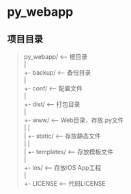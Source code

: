 # py_webapp

## 项目目录
>py_webapp/  <-- 根目录<br>
>|<br>
>+- backup/               <-- 备份目录<br>
>|<br>
>+- conf/                 <-- 配置文件<br>
>|<br>
>+- dist/                 <-- 打包目录<br>
>|<br>
>+- www/                  <-- Web目录，存放.py文件<br>
>|  |<br>
>|  +- static/            <-- 存放静态文件<br>
>|  |<br>
>|  +- templates/         <-- 存放模板文件<br>
>|<br>
>+- ios/                  <-- 存放iOS App工程<br>
>|<br>
>+- LICENSE               <-- 代码LICENSE<br>
